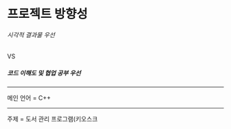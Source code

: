 # 프로젝트 방향성
###### 시각적 결과물 우선

VS

##### 코드 이해도 및 협업 공부 우선

---

메인 언어 = C++

---

주제 = 도서 관리 프로그램(키오스크
